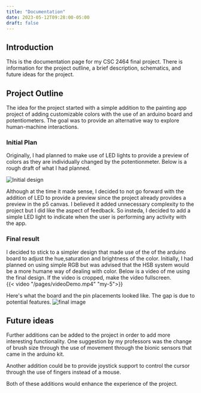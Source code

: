 ```yaml
---
title: "Documentation"
date: 2023-05-12T09:28:00-05:00
draft: false 
---
```


## Introduction 

This is the documentation page for my CSC 2464 final project. There is information for the project outline, a brief description, schematics, and future ideas for the project. 

## Project Outline 

The idea for the project started with a simple addition to the painting app project of adding customizable colors with the use of an arduino board and potentiometers. The goal was to provide an alternative way to explore human-machine interactions.  


### Initial Plan 
 Originally, I had planned to make use of LED lights to provide a preview of colors as they are individually changed by the potentionmeter. Below is a rough draft of what I had planned. 

![Initial design](/pages/initial-design.png)

Although at the time it made sense, I decided to not go forward with the addition of LED to provide a preview since the project already provides a preview in the p5 canvas. I believed it added unnecessary complexity to the project but I did like the aspect of feedback. So insteda, I decided to add a simple LED light to indicate when the user is performing any activity with the app.  

### Final result

I decided to stick to a simpler design that made use of the of the arduino board to adjust the hue,saturation and brightness of the color. Initially, I had planned on using simple RGB but was advised that the HSB system would be a more humane way of dealing with color. 
Below is a video of me using the final design. If the video is cropped, make the video fullscreen.  
{{< video "/pages/videoDemo.mp4" "my-5">}}

Here's what the board and the pin placements looked like. The gap is due to potential features.
![final image](/pages/final-image.jpg)

## Future ideas 
Further additions can be added to the project in order to add more interesting functionality. One suggestion by my professors was the change of brush size through the use of movement through the bionic sensors that came in the arduino kit.

Another addition could be to provide joystick support to control the cursor through the use of fingers instead of a mouse. 

Both of these additions would enhance the experience of the project.  



